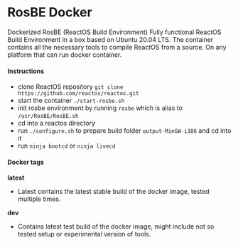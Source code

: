 RosBE Docker
=================================
Dockerized RosBE (ReactOS Build Environment) Fully functional ReactOS Build Environment in a box based on Ubuntu 20.04 LTS. The container contains all the necessary tools to compile ReactOS from a source. On any platform that can run docker container.

#### Instructions
- clone ReactOS repository ``git clone https://github.com/reactos/reactos.git``
- start the container ``./start-rosbe.sh``
- init rosbe environment by running ``rosbe`` which is alias to ``/usr/RosBE/RosBE.sh``
- cd into a reactos directory
- run ``./configure.sh`` to prepare build folder ``output-MinGW-i386`` and cd into it
- run ``ninja bootcd`` or ``ninja livecd``

#### Docker tags
**latest**
  - Latest contains the latest stable build of the docker image, tested multiple times.
  
**dev**
  - Contains latest test build of the docker image, might include not so tested setup or experimental version of tools.